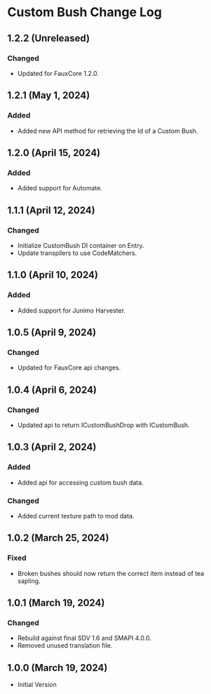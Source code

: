 # Custom Bush Change Log

## 1.2.2 (Unreleased)

### Changed

* Updated for FauxCore 1.2.0.

## 1.2.1 (May 1, 2024)

### Added

* Added new API method for retrieving the Id of a Custom Bush.

## 1.2.0 (April 15, 2024)

### Added

* Added support for Automate.

## 1.1.1 (April 12, 2024)

### Changed

* Initialize CustomBush DI container on Entry.
* Update transpilers to use CodeMatchers.

## 1.1.0 (April 10, 2024)

### Added

* Added support for Junimo Harvester.

## 1.0.5 (April 9, 2024)

### Changed

* Updated for FauxCore api changes.

## 1.0.4 (April 6, 2024)

### Changed

* Updated api to return ICustomBushDrop with ICustomBush.

## 1.0.3 (April 2, 2024)

### Added

* Added api for accessing custom bush data.

### Changed

* Added current texture path to mod data.

## 1.0.2 (March 25, 2024)

### Fixed

* Broken bushes should now return the correct item instead of tea sapling.

## 1.0.1 (March 19, 2024)

### Changed

* Rebuild against final SDV 1.6 and SMAPI 4.0.0.
* Removed unused translation file.

## 1.0.0 (March 19, 2024)

* Initial Version
